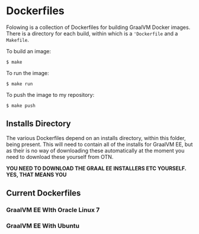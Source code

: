 # Dockerfiles

Folowing is a collection of Dockerfiles for building GraalVM
Docker images. There is a directory for each build, within which
is a `'Dockerfile` and a `Makefile`.

To build an image:

```
$ make
```
To run the image:

```
$ make run
```

To push the image to my repository:

```
$ make push
```

## Installs Directory

The various Dockerfiles depend on an installs directory, within this
folder, being present. This will need to contain all of the installs for
GraalVM EE, but as their is no way of downloading these automatically at
the moment you need to download these yourself from OTN.

**YOU NEED TO DOWNLOAD THE GRAAL EE INSTALLERS ETC YOURSELF. YES, THAT MEANS YOU**

## Current Dockerfiles

### GraalVM EE WIth Oracle Linux 7

### GraalVM EE With Ubuntu